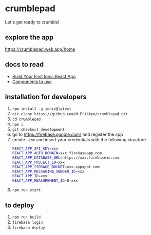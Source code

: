# crumblepad

Let's get ready to crumble!

## explore the app

<https://crumblepad.web.app/home>

## docs to read

* [Build Your First Ionic React App](https://ionicframework.com/docs/react/your-first-app)
* [Components to use](https://ionicframework.com/docs/components)

## installation for developers

1. `npm install -g ionic@latest`
2. `git clone https://github.com/M-Frikken/crumblepad.git`
3. `cd crumblepad`
4. `npm i`
5. `git checkout development`
6. go to <https://firebase.google.com/> and register the app
7. create `.env` and insert your credentials with the following structure
    ```bash
    REACT_APP_API_KEY=xxx
    REACT_APP_AUTH_DOMAIN=xxx.firebaseapp.com
    REACT_APP_DATABASE_URL=https://xxx.firebaseio.com
    REACT_APP_PROJECT_ID=xxx
    REACT_APP_STORAGE_BUCKET=xxx.appspot.com
    REACT_APP_MESSAGING_SENDER_ID=xxx
    REACT_APP_ID=xxx
    REACT_APP_MEASUREMENT_ID=G-xxx
    ```
8. `npm run start`

## to deploy

1. `npm run build`
2. `firebase login`
3. `firebase deploy`
